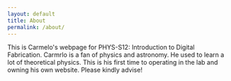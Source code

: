 ```yaml
---
layout: default
title: About
permalink: /about/
---
```


This is Carmelo's webpage for PHYS-S12: Introduction to Digital Fabrication. Carmrlo is a fan of physics and astronomy. He used to learn a lot of theoretical physics. This is his first time to operating in the lab and owning his own website. Please kindly advise!

